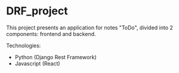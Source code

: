 # DRF_project

This project presents an application for notes "ToDo", divided into 2 components: frontend and backend.

Technologies:
- Python (Django Rest Framework)
- Javascript (React)
